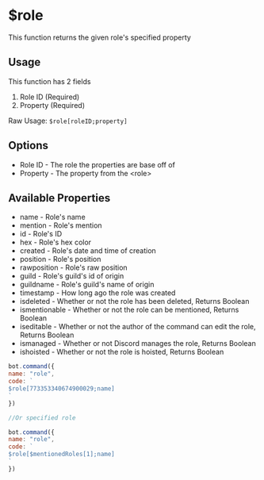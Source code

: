# $role

This function returns the given role's specified property

## Usage

This function has 2 fields

1. Role ID \(Required\)
2. Property \(Required\)

Raw Usage: `$role[roleID;property]`

## Options

* Role ID - The role the properties are base off of
* Property - The property from the &lt;role&gt;

## Available Properties

* name - Role's name
* mention - Role's mention
* id - Role's ID
* hex - Role's hex color
* created - Role's date and time of creation
* position - Role's position
* rawposition - Role's raw position
* guild - Role's guild's id of origin
* guildname - Role's guild's name of origin 
* timestamp - How long ago the role was created
* isdeleted - Whether or not the role has been deleted, Returns Boolean
* ismentionable - Whether or not the role can be mentioned, Returns Boolean
* iseditable - Whether or not the author of the command can edit the role, Returns Boolean
* ismanaged - Whether or not Discord manages the role, Returns Boolean
* ishoisted - Whether or not the role is hoisted, Returns Boolean

```javascript
bot.command({
name: "role",
code: `
$role[773353340674900029;name]
`
})

//Or specified role

bot.command({
name: "role",
code: `
$role[$mentionedRoles[1];name]
`
})
```

